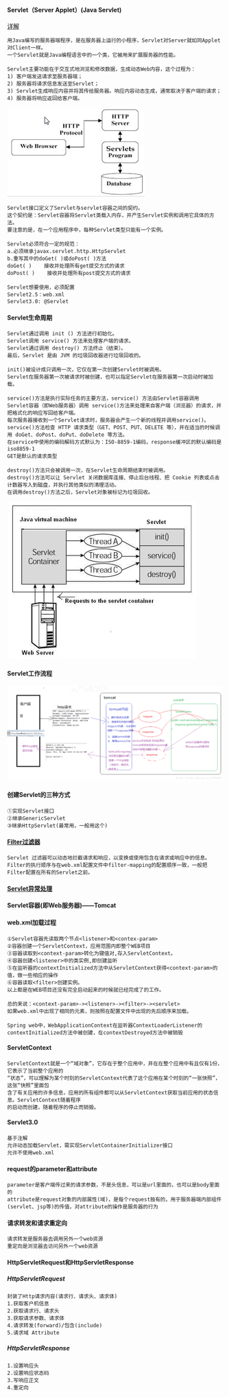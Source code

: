 #### Servlet（Server Applet）(Java Servlet)
[详解](https://blog.csdn.net/qq_19782019/article/details/80292110)

    用Java编写的服务器端程序，是在服务器上运行的小程序，Servlet对Server就如同Applet对Client一样。
    一个Servlet就是Java编程语言中的一个类，它被用来扩展服务器的性能。
    
    Servlet主要功能在于交互式地浏览和修改数据，生成动态Web内容，这个过程为：
    1) 客户端发送请求至服务器端；
    2) 服务器将请求信息发送至Servlet；
    3) Servlet生成响应内容并将其传给服务器。响应内容动态生成，通常取决于客户端的请求；
    4) 服务器将响应返回给客户端。
   ![](Servlet架构.png)
    
    Servlet接口定义了Servlet与servlet容器之间的契约。
    这个契约是：Servlet容器将Servlet类载入内存，并产生Servlet实例和调用它具体的方法。
    要注意的是，在一个应用程序中，每种Servlet类型只能有一个实例。
    
    Servlet必须符合一定的规范：
    a.必须继承javax.servlet.http.HttpServlet
    b.重写其中的doGet( )或doPost( )方法
    doGet( )    接收并处理所有get提交方式的请求
    doPost( )    接收并处理所有post提交方式的请求
    
    Servlet想要使用，必须配置
    Servlet2.5：web.xml
    Servlet3.0: @Servlet
#### Servlet生命周期
    Servlet通过调用 init () 方法进行初始化。
    Servlet调用 service() 方法来处理客户端的请求。
    Servlet通过调用 destroy() 方法终止（结束）。
    最后，Servlet 是由 JVM 的垃圾回收器进行垃圾回收的。
    
    init()被设计成只调用一次，它仅在第一次创建Servlet时被调用。
    Servlet在服务器第一次被请求时被创建，也可以指定Servlet在服务器第一次启动时被加载。
    
    service()方法是执行实际任务的主要方法，service() 方法由Servlet容器调用
    Servlet容器（即Web服务器）调用 service()方法来处理来自客户端（浏览器）的请求，并把格式化的响应写回给客户端。
    每次服务器接收到一个Servlet请求时，服务器会产生一个新的线程并调用service()。
    service()方法检查 HTTP 请求类型（GET、POST、PUT、DELETE 等），并在适当的时候调用 doGet、doPost、doPut、doDelete 等方法。
    在service中使用的编码解码方式默认为：ISO-8859-1编码，response缓冲区的默认编码是iso8859-1
    GET是默认的请求类型
    
    destroy()方法只会被调用一次，在Servlet生命周期结束时被调用。
    destroy()方法可以让 Servlet 关闭数据库连接、停止后台线程、把 Cookie 列表或点击计数器写入到磁盘，并执行其他类似的清理活动。
    在调用destroy()方法之后，Servlet对象被标记为垃圾回收。
    
   ![](Servlet生命周期流程图.png)
#### Servlet工作流程
   ![](Servlet工作流程.png)
#### 创建Servlet的三种方式
    ①实现Servlet接口
    ②继承GenericServlet
    ③继承HttpServlet(最常用，一般用这个)
#### [Filter过滤器](https://www.runoob.com/servlet/servlet-writing-filters.html)
    Servlet 过滤器可以动态地拦截请求和响应，以变换或使用包含在请求或响应中的信息。
    Filter的执行顺序与在web.xml配置文件中filter-mapping的配置顺序一致，一般把Filter配置在所有的Servlet之前。
#### [Servlet异常处理](https://www.runoob.com/servlet/servlet-exception-handling.html)
#### Servlet容器(即Web服务器)——Tomcat


#### web.xml加载过程
    ①Servlet容器先读取两个节点<listener>和<contex-param>
    ②容器创建一个ServletContext，应用范围内即整个WEB项目
    ③容器读取到<context-param>转化为键值对,存入ServletContext。
    ④容器创建<listener>中的类实例,即创建监听
    ⑤在监听器的contextInitialized方法中从ServletContext获得<context-param>的值，做一些相应的操作
    ⑥容器读取<filter>创建实例。
    以上都是在WEB项目还没有完全启动起来的时候就已经完成了的工作。
    
    总的来说：<context-param>-><listener>-><filter>-><servlet>
    如果web.xml中出现了相同的元素，则按照在配置文件中出现的先后顺序来加载。
    
    Spring web中，WebApplicationContext在监听器ContextLoaderListener的contextInitialized方法中被创建，在contextDestroyed方法中被销毁
#### ServletContext
    ServletContext就是一个“域对象”，它存在于整个应用中，并在在整个应用中有且仅有1份，它表示了当前整个应用的
    “状态”，可以理解为某个时刻的ServletContext代表了这个应用在某个时刻的“一张快照”，这张“快照”里面包
    含了有关应用的许多信息，应用的所有组件都可以从ServletContext获取当前应用的状态信息。ServletContext随着程序
    的启动而创建，随着程序的停止而销毁。
#### Servlet3.0
    基于注解
    允许动态加载Servlet，需实现ServletContainerInitializer接口
    允许不使用web.xml
#### request的parameter和attribute
    parameter是客户端传过来的请求参数，不是头信息，可以是url里面的，也可以是body里面的
    attribute是request对象的内部属性(域)，是每个request独有的，用于服务器端内部组件(servlet、jsp等)的传值，对attribute的操作是服务器的行为
#### 请求转发和请求重定向
    请求转发是服务器去调用另外一个web资源
    重定向是浏览器去访问另外一个web资源
#### HttpServletRequest和HttpServletResponse
##### HttpServletRequest
    封装了Http请求内容(请求行、请求头、请求体)
    1.获取客户机信息
    2.获取请求行、请求头
    3.获取请求参数、请求体
    4.请求转发(forward)/包含(include)
    5.请求域 Attribute
##### HttpServletResponse
    1.设置响应头
    2.设置响应状态码
    3.写响应正文
    4.重定向